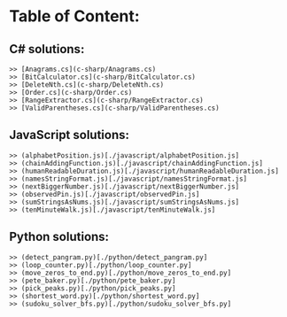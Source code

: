 # Table of Content: 

## C# solutions:
	>> [Anagrams.cs](c-sharp/Anagrams.cs)
	>> [BitCalculator.cs](c-sharp/BitCalculator.cs)
	>> [DeleteNth.cs](c-sharp/DeleteNth.cs)
	>> [Order.cs](c-sharp/Order.cs)
	>> [RangeExtractor.cs](c-sharp/RangeExtractor.cs)
	>> [ValidParentheses.cs](c-sharp/ValidParentheses.cs)

## JavaScript solutions:
	>> (alphabetPosition.js)[./javascript/alphabetPosition.js]
	>> (chainAddingFunction.js)[./javascript/chainAddingFunction.js]
	>> (humanReadableDuration.js)[./javascript/humanReadableDuration.js]
	>> (namesStringFormat.js)[./javascript/namesStringFormat.js]
	>> (nextBiggerNumber.js)[./javascript/nextBiggerNumber.js]
	>> (observedPin.js)[./javascript/observedPin.js]
	>> (sumStringsAsNums.js)[./javascript/sumStringsAsNums.js]
	>> (tenMinuteWalk.js)[./javascript/tenMinuteWalk.js]

## Python solutions:
	>> (detect_pangram.py)[./python/detect_pangram.py]
	>> (loop_counter.py)[./python/loop_counter.py]
	>> (move_zeros_to_end.py)[./python/move_zeros_to_end.py]
	>> (pete_baker.py)[./python/pete_baker.py]
	>> (pick_peaks.py)[./python/pick_peaks.py]
	>> (shortest_word.py)[./python/shortest_word.py]
	>> (sudoku_solver_bfs.py)[./python/sudoku_solver_bfs.py]
